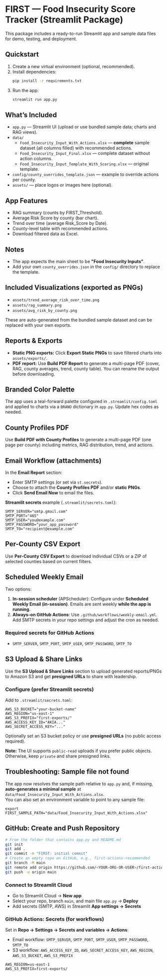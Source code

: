 
# FIRST — Food Insecurity Score Tracker (Streamlit Package)

This package includes a ready-to-run Streamlit app and sample data files for demo, testing, and deployment.

## Quickstart

1. Create a new virtual environment (optional, recommended).
2. Install dependencies:
   ```bash
   pip install -r requirements.txt
   ```
3. Run the app:
   ```bash
   streamlit run app.py
   ```

## What’s Included

- `app.py` — Streamlit UI (upload or use bundled sample data; charts and RAG views).
- `data/`
  - `Food_Insecurity_Input_With_Actions.xlsx` — **complete** sample dataset (all columns filled) with recommended actions.
  - `Food_Insecurity_Input_Final.xlsx` — complete dataset without action columns.
  - `Food_Insecurity_Input_Template_With_Scoring.xlsx` — original template.
- `config/county_overrides_template.json` — example to override actions per county.
- `assets/` — place logos or images here (optional).

## App Features

- RAG summary (counts by FIRST_Threshold).
- Average Risk Score by county (bar chart).
- Trend over time (average Risk_Score by Date).
- County-level table with recommended actions.
- Download filtered data as Excel.

## Notes

- The app expects the main sheet to be **"Food Insecurity Inputs"**.
- Add your own `county_overrides.json` in the `config/` directory to replace the template.


## Included Visualizations (exported as PNGs)
- `assets/trend_average_risk_over_time.png`
- `assets/rag_summary.png`
- `assets/avg_risk_by_county.png`

These are auto-generated from the bundled sample dataset and can be replaced with your own exports.


## Reports & Exports
- **Static PNG exports:** Click **Export Static PNGs** to save filtered charts into `assets/exports/`.
- **PDF report:** Use **Build PDF Report** to generate a multi-page PDF (cover, RAG, county averages, trend, county table). You can rename the output before downloading.

## Branded Color Palette
The app uses a teal-forward palette configured in `.streamlit/config.toml` and applied to charts via a `BRAND` dictionary in `app.py`. Update hex codes as needed.


## County Profiles PDF
Use **Build PDF with County Profiles** to generate a multi-page PDF (one page per county) including metrics, RAG distribution, trend, and actions.

## Email Workflow (attachments)
In the **Email Report** section:
- Enter SMTP settings (or set via `st.secrets`).
- Choose to attach the **County Profiles PDF** and/or **static PNGs**.
- Click **Send Email Now** to email the files.

**Streamlit secrets** example (`.streamlit/secrets.toml`):
```
SMTP_SERVER="smtp.gmail.com"
SMTP_PORT="465"
SMTP_USER="you@example.com"
SMTP_PASSWORD="your_app_password"
SMTP_TO="recipient@example.com"
```


## Per-County CSV Export
Use **Per-County CSV Export** to download individual CSVs or a ZIP of selected counties based on current filters.

## Scheduled Weekly Email
Two options:
1. **In-session scheduler** (APScheduler): Configure under **Scheduled Weekly Email (in-session)**. Emails are sent weekly **while the app is running**.
2. **Always-on GitHub Actions**: Use `.github/workflows/weekly-email.yml`. Add SMTP secrets in your repo settings and adjust the cron as needed.

### Required secrets for GitHub Actions
- `SMTP_SERVER`, `SMTP_PORT`, `SMTP_USER`, `SMTP_PASSWORD`, `SMTP_TO`


## S3 Upload & Share Links
Use the **S3 Upload & Share Links** section to upload generated reports/PNGs to Amazon S3 and get **presigned URLs** to share with leadership.

### Configure (prefer Streamlit secrets)
Add to `.streamlit/secrets.toml`:
```
AWS_S3_BUCKET="your-bucket-name"
AWS_REGION="us-east-1"
AWS_S3_PREFIX="first-exports/"
AWS_ACCESS_KEY_ID="AKIA..."
AWS_SECRET_ACCESS_KEY="..."
```
Optionally set an S3 bucket policy or use **presigned URLs** (no public access required).

**Note:** The UI supports `public-read` uploads if you prefer public objects. Otherwise, keep `private` and share presigned links.


## Troubleshooting: Sample file not found
The app now resolves the sample path relative to `app.py` and, if missing, **auto-generates a minimal sample** at `data/Food_Insecurity_Input_With_Actions.xlsx`.  
You can also set an environment variable to point to any sample file:
```
export FIRST_SAMPLE_PATH="data/Food_Insecurity_Input_With_Actions.xlsx"
```


## GitHub: Create and Push Repository
```bash
# From the folder that contains app.py and README.md
git init
git add .
git commit -m "FIRST: initial commit"
# Create an empty repo on GitHub, e.g., first-actions-recommended
git branch -M main
git remote add origin https://github.com/<YOUR-ORG-OR-USER>/first-actions-recommended.git
git push -u origin main
```

### Connect to Streamlit Cloud
- Go to Streamlit Cloud → **New app**
- Select your repo, branch `main`, and main file `app.py` → **Deploy**
- Add secrets (SMTP, AWS) in Streamlit **App settings → Secrets**

### GitHub Actions: Secrets (for workflows)
Set in **Repo → Settings → Secrets and variables → Actions**:
- Email workflow: `SMTP_SERVER`, `SMTP_PORT`, `SMTP_USER`, `SMTP_PASSWORD`, `SMTP_TO`
- S3 workflow: `AWS_ACCESS_KEY_ID`, `AWS_SECRET_ACCESS_KEY`, `AWS_REGION`, `AWS_S3_BUCKET`, `AWS_S3_PREFIX`
```
AWS_REGION=us-east-1
AWS_S3_PREFIX=first-exports/
```
